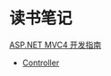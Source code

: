 # 读书笔记

[ASP.NET MVC4 开发指南](https://github.com/ArcherGrey/study/blob/master/ASP.NET/MVC%E5%BC%80%E5%8F%91%E6%8C%87%E5%8D%97.md)
- [Controller]() 
